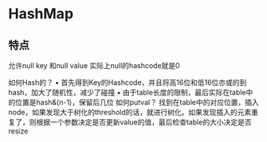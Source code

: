 # HashMap

## 特点 
允许null key 和null value
实际上null的hashcode就是0

如何Hash的？
•	首先得到Key的Hashcode，并且将高16位和低16位亦或的到hash，加大了随机性，减少了碰撞
•	由于table长度的限制，最后实际在table中的位置是hash&(n-1)，保留后几位
如何putval？
找到在table中的对应位置，插入node，如果发现大于树化的threshold的话，就进行树化。如果发现插入的元素重复了，则根据一个参数决定是否更新value的值，最后检查table的大小决定是否resize
